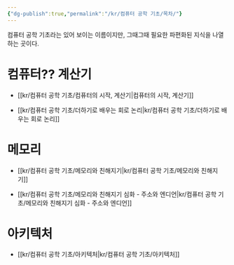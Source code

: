 ```yaml
---
{"dg-publish":true,"permalink":"/kr/컴퓨터 공학 기초/목차/"}
---
```



컴퓨터 공학 기초라는 있어 보이는 이름이지만, 그때그때 필요한 파편화된 지식을 나열하는 곳이다.

# 컴퓨터?? 계산기
- [[kr/컴퓨터 공학 기초/컴퓨터의 시작, 계산기\|컴퓨터의 시작, 계산기]]

- [[kr/컴퓨터 공학 기초/더하기로 배우는 회로 논리\|kr/컴퓨터 공학 기초/더하기로 배우는 회로 논리]]

# 메모리
- [[kr/컴퓨터 공학 기초/메모리와 친해지기\|kr/컴퓨터 공학 기초/메모리와 친해지기]]


- [[kr/컴퓨터 공학 기초/메모리와 친해지기 심화 - 주소와 엔디언\|kr/컴퓨터 공학 기초/메모리와 친해지기 심화 - 주소와 엔디언]]


# 아키텍처
- [[kr/컴퓨터 공학 기초/아키텍처\|kr/컴퓨터 공학 기초/아키텍처]]